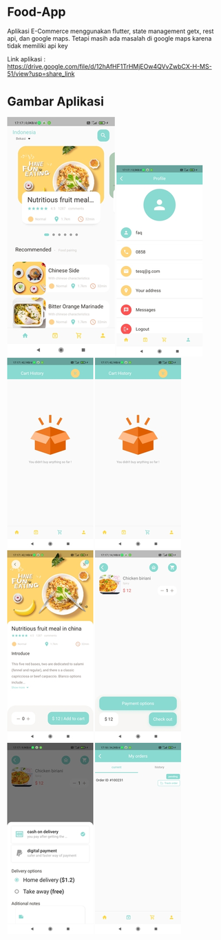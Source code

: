 # Food-App
Aplikasi E-Commerce menggunakan flutter, state management getx, rest api, dan google maps. Tetapi masih ada masalah di google maps karena tidak memiliki api key

Link aplikasi : https://drive.google.com/file/d/12hAfHF1TrHMjEOw4QVvZwbCX-H-MS-51/view?usp=share_link

# Gambar Aplikasi

![Img 1](screenshot/1.png)
![Img 1](screenshot/2.png)
![Img 1](screenshot/3.png)
![Img 1](screenshot/4.png)
![Img 1](screenshot/5.png)
![Img 1](screenshot/6.png)
![Img 1](screenshot/7.png)
![Img 1](screenshot/8.png)
